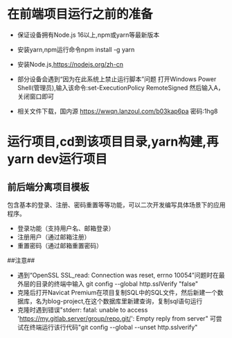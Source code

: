 # 在前端项目运行之前的准备
* 保证设备拥有Node.js 16以上,npm或yarn等最新版本
* 安装yarn,npm运行命令npm install -g yarn
* 安装Node.js,https://nodejs.org/zh-cn
* 部分设备会遇到“因为在此系统上禁止运行脚本”问题
打开Windows Power Shell(管理员),输入该命令:set-ExecutionPolicy RemoteSigned
然后输入A，关闭窗口即可

* 相关文件下载，国内源 https://wwqn.lanzoul.com/b03kap6pa 密码:1hg8

# 运行项目,cd到该项目目录,yarn构建,再yarn dev运行项目

## 前后端分离项目模板

包含基本的登录、注册、密码重置等等功能，可以二次开发编写具体场景下的应用程序。

* 登录功能（支持用户名、邮箱登录）
* 注册用户（通过邮箱注册）
* 重置密码（通过邮箱重置密码）



##注意##
* 遇到“OpenSSL SSL_read: Connection was reset, errno 10054”问题时在最外层的目录的终端中输入 git config --global http.sslVerify "false"
* 克隆后打开Navicat Premium在项目复制SQL中的SQL文件，然后新建一个数据库，名为blog-project,在这个数据库里新建查询，复制sql语句运行
* 克隆时遇到错误"stderr: fatal: unable to access 'https://my.gitlab.server/group/repo.git/': Empty reply from server" 可尝试在终端运行该行代码"git config --global --unset http.sslverify"
